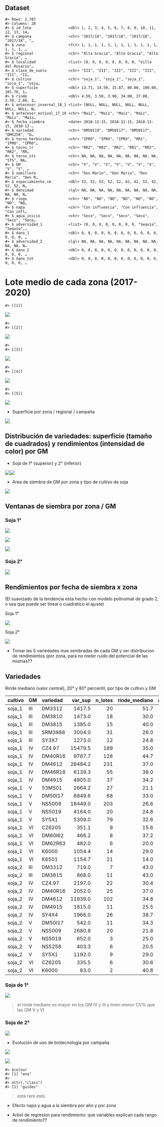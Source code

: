 
## Dataset

    #> Rows: 2,707
    #> Columns: 28
    #> $ id_lote                 <dbl> 1, 2, 3, 4, 5, 6, 7, 8, 9, 10, 11, 12, 13, 14…
    #> $ campana                 <chr> "2017/18", "2017/18", "2017/18", "2017/18", "…
    #> $ zona                    <fct> 1, 1, 1, 1, 1, 1, 1, 1, 1, 1, 1, 1, 1, 1, 1, …
    #> $ regional                <chr> "Alta Gracia", "Alta Gracia", "Alta Gracia", …
    #> $ localidad               <list> [0, 0, 0, 0, 0, 0, 0, 0, "Villa del Rosario"…
    #> $ clase_de_suelo          <chr> "III", "III", "III", "III", "III", "III", "II…
    #> $ cultivo                 <chr> "soja_1", "soja_1", "soja_1", "soja_1", "soja…
    #> $ superficie              <dbl> 13.71, 14.50, 15.87, 80.00, 100.00, 101.70, 1…
    #> $ rinde                   <dbl> 4.50, 3.50, 3.90, 34.00, 37.00, 2.70, 2.80, 3…
    #> $ antecesor_invernal_18_1 <list> [NULL, NULL, NULL, NULL, NULL, NULL, NULL, N…
    #> $ antecesor_estival_17_18 <chr> "Maíz", "Maíz", "Maíz", "Maíz", "Maíz", "Maíz…
    #> $ fecha_siembra           <date> 2018-12-15, 2018-12-15, 2018-12-15, 2018-12-…
    #> $ variedad                <chr> "DM50I19", "DM50I17", "DM50I17", "DM5258", "D…
    #> $ tecno_herbicidas        <chr> "IPRO", "IPRO", "IPRO", "RR1", "IPRO", "IPRO"…
    #> $ tecno_rr                <chr> "RR2", "RR2", "RR2", "RR1", "RR2", "RR2", "RR…
    #> $ tecno_sts               <chr> NA, NA, NA, NA, NA, NA, NA, NA, NA, "STS", NA…
    #> $ GM                      <chr> "V", "V", "V", "V", "V", "V", "V", "V", "V", …
    #> $ semillero               <chr> "Don Mario", "Don Mario", "Don Mario", "Don M…
    #> $ espaciamiento_cm        <dbl> 52, 52, 52, 52, 52, 42, 42, 52, 42, 52, 52, N…
    #> $ densidad                <lgl> NA, NA, NA, NA, NA, NA, NA, NA, NA, NA, NA, N…
    #> $ riego                   <chr> "NO", "NO", "NO", "NO", "NO", "NO", "NO", "NO…
    #> $ napa                    <chr> "Con influencia", "Con influencia", "Con infl…
    #> $ agua_inicio             <chr> "Seco", "Seco", "Seco", "Seco", "Seco", "Seco…
    #> $ adversidad_1            <list> [0, 0, 0, 0, 0, 0, 0, 0, "Sequía", "Sequía",…
    #> $ dano_1                  <dbl> 0, 0, 0, 0, 0, 0, 0, 0, 0, 0, 0, 0, 0, 0, 0, …
    #> $ adversidad_2            <lgl> NA, NA, NA, NA, NA, NA, NA, NA, NA, NA, NA, N…
    #> $ dano_2                  <dbl> 0, 0, 0, 0, 0, 0, 0, 0, 0, 0, 0, 0, 0, 0, 0, …
    #> $ dano_tot                <dbl> 0, 0, 0, 0, 0, 0, 0, 0, 0, 0, 0, 0, 0, 0, 0, …

# Lote medio de cada zona (2017-2020)

    #> [[1]]

![](README_files/figure-gfm/unnamed-chunk-4-1.png)<!-- -->

    #> 
    #> [[2]]

![](README_files/figure-gfm/unnamed-chunk-4-2.png)<!-- -->

    #> 
    #> [[3]]

![](README_files/figure-gfm/unnamed-chunk-4-3.png)<!-- -->

    #> 
    #> [[4]]

![](README_files/figure-gfm/unnamed-chunk-4-4.png)<!-- -->

    #> 
    #> [[5]]

![](README_files/figure-gfm/unnamed-chunk-4-5.png)<!-- -->

  - Superficie por zona / regional / campaña

![](README_files/figure-gfm/unnamed-chunk-5-1.png)<!-- -->

## Distribución de variedades: superficie (tamaño de cuadrados) y rendimientos (intensidad de color) por GM

  - Soja de 1° (superior) y 2° (inferior)

![](README_files/figure-gfm/unnamed-chunk-8-1.png)<!-- -->![](README_files/figure-gfm/unnamed-chunk-8-2.png)<!-- -->

  - Area de siembra de GM por zona y tipo de cultivo de soja

![](README_files/figure-gfm/unnamed-chunk-9-1.png)<!-- -->

## Ventanas de siembra por zona / GM

### Soja 1°

![](README_files/figure-gfm/unnamed-chunk-10-1.png)<!-- -->

![](README_files/figure-gfm/unnamed-chunk-11-1.png)<!-- -->

![](README_files/figure-gfm/unnamed-chunk-12-1.png)<!-- -->

### Soja 2°

![](README_files/figure-gfm/unnamed-chunk-13-1.png)<!-- -->

## Rendimientos por fecha de siembra x zona

(El suavizado de la tendencia esta hecho con modelo polinomial de grado
2, o sea que puede ser lineal o cuadratico el ajuste)

Soja 1°

![](README_files/figure-gfm/unnamed-chunk-14-1.png)<!-- -->

Soja 2°

![](README_files/figure-gfm/unnamed-chunk-15-1.png)<!-- -->

  - Tomar las 5 variedades mas sembradas de cada GM y ver distribucion
    de rendimientos (por zona, para no meter ruido del potencial de las
    mismas??

## Variedades

Rinde mediano (valor central), 20° y 80° percentil, por tipo de cultivo
y GM

| cultivo | GM  | variedad | var\_sup | n\_lotes | rinde\_mediano | rinde\_20 | rinde\_80 |   cv |
| :------ | :-- | :------- | -------: | -------: | -------------: | --------: | --------: | ---: |
| soja\_1 | III | DM3312   |   1417.5 |       20 |           51.7 |      40.8 |      55.0 | 20.6 |
| soja\_1 | III | DM3810   |   1473.0 |       18 |           30.0 |      17.7 |      32.6 | 32.0 |
| soja\_1 | III | DM3815   |   1385.0 |       15 |           40.0 |      32.3 |      51.6 | 29.1 |
| soja\_1 | III | SRM3988  |   3004.0 |       31 |           26.0 |      21.0 |      34.0 | 36.3 |
| soja\_1 | III | SY3X7    |   1273.0 |       12 |           24.8 |      17.4 |      28.3 | 28.8 |
| soja\_1 | IV  | CZ4.97   |  15479.5 |      189 |           35.0 |      21.6 |      45.0 | 36.3 |
| soja\_1 | IV  | DM40R16  |   9787.7 |      128 |           44.7 |      37.2 |      52.1 | 20.8 |
| soja\_1 | IV  | DM4612   |  28484.2 |      231 |           37.0 |      27.0 |      46.0 | 30.4 |
| soja\_1 | IV  | DM46R18  |   6139.3 |       55 |           38.0 |      26.4 |      46.0 | 28.0 |
| soja\_1 | IV  | DM4915   |   4905.0 |       37 |           34.2 |      19.6 |      40.7 | 36.9 |
| soja\_1 | V   | 53MS01   |   2664.2 |       27 |           21.1 |      15.8 |      27.8 | 36.1 |
| soja\_1 | V   | DM50I17  |   8849.6 |       68 |           33.0 |      23.1 |      38.0 | 31.4 |
| soja\_1 | V   | NS5009   |  18449.0 |      203 |           26.6 |      16.4 |      36.7 | 40.6 |
| soja\_1 | V   | NS5019   |   4164.0 |       20 |           24.8 |      16.9 |      36.4 | 34.9 |
| soja\_1 | V   | SY5X1    |   5309.0 |       79 |           32.6 |      23.9 |      39.1 | 28.3 |
| soja\_1 | VI  | CZ6205   |    351.1 |        9 |           15.6 |      12.0 |      18.5 | 32.8 |
| soja\_1 | VI  | DM60I62  |    466.2 |        8 |           37.2 |      31.2 |      43.8 | 36.6 |
| soja\_1 | VI  | DM62R63  |    482.0 |        6 |           20.0 |      15.8 |      26.0 | 43.3 |
| soja\_1 | VI  | K6000    |   1054.4 |       14 |           29.0 |      24.5 |      34.4 | 25.0 |
| soja\_1 | VI  | K6501    |   1154.7 |       21 |           14.0 |      14.0 |      23.4 | 39.2 |
| soja\_2 | III | DM3312   |    719.0 |        7 |           43.0 |      43.0 |      45.4 |  6.4 |
| soja\_2 | III | DM3815   |    868.0 |       11 |           43.0 |      30.0 |      46.0 | 22.4 |
| soja\_2 | IV  | CZ4.97   |   2197.0 |       22 |           30.4 |      19.8 |      34.7 | 29.8 |
| soja\_2 | IV  | DM40R16  |   2052.0 |       25 |           37.0 |      34.1 |      44.6 | 21.9 |
| soja\_2 | IV  | DM4612   |  11939.0 |      102 |           34.8 |      24.0 |      40.0 | 30.7 |
| soja\_2 | IV  | DM4915   |   1815.0 |       11 |           25.5 |      22.5 |      33.0 | 30.2 |
| soja\_2 | IV  | SY4X4    |   1966.0 |       26 |           38.7 |      27.0 |      44.0 | 34.8 |
| soja\_2 | V   | DM50I17  |    542.0 |       11 |           34.3 |      30.0 |      37.6 | 16.8 |
| soja\_2 | V   | NS5009   |   2680.8 |       20 |           21.8 |      12.9 |      31.0 | 41.3 |
| soja\_2 | V   | NS5019   |    652.0 |        3 |           25.0 |      19.6 |      26.2 | 25.9 |
| soja\_2 | V   | NS5258   |    403.3 |        6 |           20.5 |      17.3 |      38.0 | 56.8 |
| soja\_2 | V   | SY5X1    |   1192.0 |        9 |           29.0 |      23.3 |      33.8 | 30.8 |
| soja\_2 | VI  | CZ6205   |    335.5 |        6 |           30.6 |      28.7 |      32.1 | 16.4 |
| soja\_2 | VI  | K6000    |     83.0 |        2 |           40.8 |      40.6 |      40.9 |  0.9 |

### Soja de 1°

![](README_files/figure-gfm/unnamed-chunk-18-1.png)<!-- -->

> el rinde mediano es mayor en los GM IV y III y tinen menor CV% que las
> GM V y VI

### Soja de 2°

![](README_files/figure-gfm/unnamed-chunk-19-1.png)<!-- -->

  - Evolución de uso de biotecnologia por campaña

![](README_files/figure-gfm/unnamed-chunk-21-1.png)<!-- -->

![](README_files/figure-gfm/unnamed-chunk-22-1.png)<!-- -->

    #> $colour
    #> [1] "ona"
    #> 
    #> attr(,"class")
    #> [1] "guides"

> esta raro esto

  - Efecto napa y agua a la siembra por año y por zona

  - Arbol de regresion para rendimiento: que variables explican cada
    rango de rendimiento??
